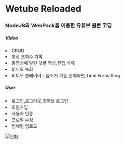# Wetube Reloaded

<h3>NodeJS와 WebPack을 이용한 유튜브 클론 코딩</h3>
<h5>Video</h5>
<li>CRUD</li>
<li>영상 조회수 기록</li>
<li>동영상에 달린 댓글 작성,편집,삭제</li>
<li>비디오 녹화</li>
<li>비디오 플레이어 - 음소거 기능,전체화면,Time Formatting</li>

<h5>User</h5>
<li>로그인,로그아웃,깃허브 로그인</li>
<li>회원가입</li>
<li>사용자 인증</li>
<li>프로필 수정</li>
<li>썸네일 업로드</li>






[![Hits](https://hits.seeyoufarm.com/api/count/incr/badge.svg?url=https%3A%2F%2Fgithub.com%2FHA-SEUNG-JEONG%2Fwetube-reloaded&count_bg=%2379C83D&title_bg=%23555555&icon=&icon_color=%23E7E7E7&title=hits&edge_flat=false)](https://hits.seeyoufarm.com)
